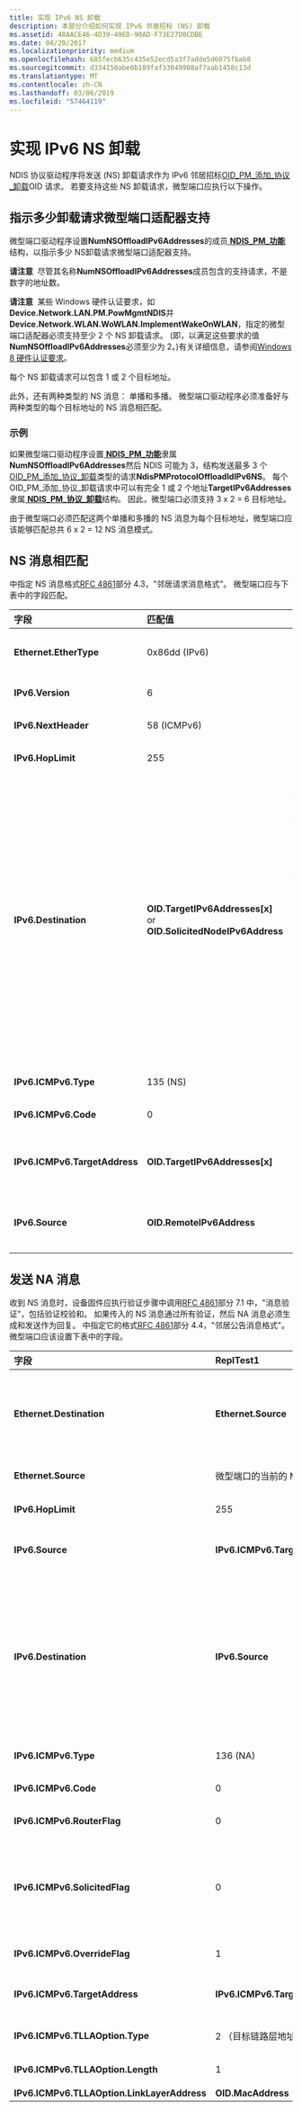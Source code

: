 ```yaml
---
title: 实现 IPv6 NS 卸载
description: 本部分介绍如何实现 IPv6 邻居招标 (NS) 卸载
ms.assetid: 48AACE46-4D39-49ED-90AD-F73E27D0CDBE
ms.date: 04/20/2017
ms.localizationpriority: medium
ms.openlocfilehash: 685fecb635c435e52ecd5a3f7adde5d6075fbab8
ms.sourcegitcommit: d334150abe0b189faf33049908af7aab1458c13d
ms.translationtype: MT
ms.contentlocale: zh-CN
ms.lasthandoff: 03/06/2019
ms.locfileid: "57464119"
---
```

# <a name="implementing-ipv6-ns-offload"></a>实现 IPv6 NS 卸载


NDIS 协议驱动程序将发送 (NS) 卸载请求作为 IPv6 邻居招标[OID\_PM\_添加\_协议\_卸载](https://msdn.microsoft.com/library/windows/hardware/ff569763)OID 请求。 若要支持这些 NS 卸载请求，微型端口应执行以下操作。

## <a name="indicating-how-many-offload-requests-the-miniport-adapter-supports"></a>指示多少卸载请求微型端口适配器支持


微型端口驱动程序设置**NumNSOffloadIPv6Addresses**的成员[ **NDIS\_PM\_功能**](https://msdn.microsoft.com/library/windows/hardware/ff566748)结构，以指示多少 NS卸载请求微型端口适配器支持。

**请注意**  尽管其名称**NumNSOffloadIPv6Addresses**成员包含的支持请求，不是数字的地址数。

 

**请注意**  某些 Windows 硬件认证要求，如**Device.Network.LAN.PM.PowMgmtNDIS**并**Device.Network.WLAN.WoWLAN.ImplementWakeOnWLAN**，指定的微型端口适配器必须支持至少 2 个 NS 卸载请求。 (即，以满足这些要求的值**NumNSOffloadIPv6Addresses**必须至少为 2。)有关详细信息，请参阅[Windows 8 硬件认证要求](https://go.microsoft.com/fwlink/p/?linkid=268621)。

 

每个 NS 卸载请求可以包含 1 或 2 个目标地址。

此外，还有两种类型的 NS 消息： 单播和多播。 微型端口驱动程序必须准备好与两种类型的每个目标地址的 NS 消息相匹配。

### <a name="example"></a>示例

如果微型端口驱动程序设置[ **NDIS\_PM\_功能**](https://msdn.microsoft.com/library/windows/hardware/ff566748)隶属**NumNSOffloadIPv6Addresses**然后 NDIS 可能为 3，结构发送最多 3 个[OID\_PM\_添加\_协议\_卸载](https://msdn.microsoft.com/library/windows/hardware/ff569763)类型的请求**NdisPMProtocolOffloadIdIPv6NS**。 每个 OID\_PM\_添加\_协议\_卸载请求中可以有完全 1 或 2 个地址**TargetIPv6Addresses**隶属[ **NDIS\_PM\_协议\_卸载**](https://msdn.microsoft.com/library/windows/hardware/ff566760)结构。 因此，微型端口必须支持 3 x 2 = 6 目标地址。

由于微型端口必须匹配这两个单播和多播的 NS 消息为每个目标地址，微型端口应该能够匹配总共 6 x 2 = 12 NS 消息模式。

## <a name="matching-the-ns-message"></a>NS 消息相匹配


中指定 NS 消息格式[RFC 4861](https://go.microsoft.com/fwlink/p/?linkid=268370)部分 4.3，"邻居请求消息格式"。 微型端口应与下表中的字段匹配。

<table>
<colgroup>
<col width="33%" />
<col width="33%" />
<col width="33%" />
</colgroup>
<thead>
<tr class="header">
<th align="left">字段</th>
<th align="left">匹配值</th>
<th align="left">说明</th>
</tr>
</thead>
<tbody>
<tr class="odd">
<td align="left"><strong>Ethernet.EtherType</strong></td>
<td align="left"><p>0x86dd (IPv6)</p></td>
<td align="left"><p>调整所需的非以太网的媒体类型。</p></td>
</tr>
<tr class="even">
<td align="left"><strong>IPv6.Version</strong></td>
<td align="left"><p>6</p></td>
<td align="left"></td>
</tr>
<tr class="odd">
<td align="left"><strong>IPv6.NextHeader</strong></td>
<td align="left"><p>58 (ICMPv6)</p></td>
<td align="left"></td>
</tr>
<tr class="even">
<td align="left"><strong>IPv6.HopLimit</strong></td>
<td align="left"><p>255</p></td>
<td align="left"></td>
</tr>
<tr class="odd">
<td align="left"><strong>IPv6.Destination</strong></td>
<td align="left"><p><strong>OID.TargetIPv6Addresses[x]</strong> or <strong>OID.SolicitedNodeIPv6Address</strong></p></td>
<td align="left"><p>微型端口必须匹配此字段的这两个选项：<strong>OID。TargetIPv6Addresses [x]</strong>和<strong>OID。SolicitedNodeIPv6Address</strong>。</p>
<p>如果此字段为<strong>OID。TargetIPv6Addresses [x]</strong>，NS 消息是单播消息。</p>
<p>如果此字段为<strong>OID。SolicitedNodeIPv6Address</strong>，NS 消息是多路广播的消息。</p>
<p><strong>OID。TargetIPv6Addresses</strong>是一个数组，其中可以包含 1 或 2 个地址。 如果它包含 2 个地址，微型端口必须与匹配这两个值。 如果第二个地址，"0::0"必须忽略它，并且必须创建第二个匹配模式。</p></td>
</tr>
<tr class="even">
<td align="left"><strong>IPv6.ICMPv6.Type</strong></td>
<td align="left"><p>135 (NS)</p></td>
<td align="left"></td>
</tr>
<tr class="odd">
<td align="left"><strong>IPv6.ICMPv6.Code</strong></td>
<td align="left"><p>0</p></td>
<td align="left"></td>
</tr>
<tr class="even">
<td align="left"><strong>IPv6.ICMPv6.TargetAddress</strong></td>
<td align="left"><p><strong>OID.TargetIPv6Addresses[x]</strong></p></td>
<td align="left"><p><strong>OID。TargetIPv6Addresses [x]</strong>是一个数组，其中可以包含 1 或 2 个地址。</p></td>
</tr>
<tr class="odd">
<td align="left"><strong>IPv6.Source</strong></td>
<td align="left"><p><strong>OID.RemoteIPv6Address</strong></p></td>
<td align="left"><p>如果<strong>OID。RemoteIPv6Address</strong>是"0::0"，应忽略此字段。</p></td>
</tr>
</tbody>
</table>

 

## <a name="sending-the-na-message"></a>发送 NA 消息


收到 NS 消息时，设备固件应执行验证步骤中调用[RFC 4861](https://go.microsoft.com/fwlink/p/?linkid=268370)部分 7.1 中，"消息验证"，包括验证校验和。 如果传入的 NS 消息通过所有验证，然后 NA 消息必须生成和发送作为回复。 中指定它的格式[RFC 4861](https://go.microsoft.com/fwlink/p/?linkid=268370)部分 4.4，"邻居公告消息格式"。 微型端口应该设置下表中的字段。

<table>
<colgroup>
<col width="33%" />
<col width="33%" />
<col width="33%" />
</colgroup>
<thead>
<tr class="header">
<th align="left">字段</th>
<th align="left">ReplTest1</th>
<th align="left">说明</th>
</tr>
</thead>
<tbody>
<tr class="odd">
<td align="left"><strong>Ethernet.Destination</strong></td>
<td align="left"><strong>Ethernet.Source</strong></td>
<td align="left"><p>NS 帧中复制此值。 调整所需的非以太网的媒体类型。</p></td>
</tr>
<tr class="even">
<td align="left"><strong>Ethernet.Source</strong></td>
<td align="left"><p>微型端口的当前的 MAC 地址</p></td>
<td align="left"></td>
</tr>
<tr class="odd">
<td align="left"><strong>IPv6.HopLimit</strong></td>
<td align="left"><p>255</p></td>
<td align="left"></td>
</tr>
<tr class="even">
<td align="left"><strong>IPv6.Source</strong></td>
<td align="left"><strong>IPv6.ICMPv6.TargetAddress</strong></td>
<td align="left"><p>NS 帧中复制此值。</p></td>
</tr>
<tr class="odd">
<td align="left"><strong>IPv6.Destination</strong></td>
<td align="left"><strong>IPv6.Source</strong></td>
<td align="left"><p>除非从 NS 帧中，复制此值的值<strong>IPv6.Source</strong>已"0::0"。 如果的值<strong>IPv6.Source</strong>已"0::0"设置此字段为"ff02:: 1"。</p></td>
</tr>
<tr class="even">
<td align="left"><strong>IPv6.ICMPv6.Type</strong></td>
<td align="left"><p>136 (NA)</p></td>
<td align="left"></td>
</tr>
<tr class="odd">
<td align="left"><strong>IPv6.ICMPv6.Code</strong></td>
<td align="left"><p>0</p></td>
<td align="left"></td>
</tr>
<tr class="even">
<td align="left"><strong>IPv6.ICMPv6.RouterFlag</strong></td>
<td align="left"><p>0</p></td>
<td align="left"></td>
</tr>
<tr class="odd">
<td align="left"><strong>IPv6.ICMPv6.SolicitedFlag</strong></td>
<td align="left"><p>0</p></td>
<td align="left"><p>如果的值<strong>IPv6.Source</strong> NS 在帧是"0::0"，将此字段设置为 1。</p></td>
</tr>
<tr class="even">
<td align="left"><strong>IPv6.ICMPv6.OverrideFlag</strong></td>
<td align="left"><p>1</p></td>
<td align="left"></td>
</tr>
<tr class="odd">
<td align="left"><strong>IPv6.ICMPv6.TargetAddress</strong></td>
<td align="left"><strong>IPv6.ICMPv6.TargetAddress</strong></td>
<td align="left"><p>NS 帧中复制此值。</p></td>
</tr>
<tr class="even">
<td align="left"><strong>IPv6.ICMPv6.TLLAOption.Type</strong></td>
<td align="left"><p>2 （目标链路层地址）</p></td>
<td align="left"></td>
</tr>
<tr class="odd">
<td align="left"><strong>IPv6.ICMPv6.TLLAOption.Length</strong></td>
<td align="left"><p>1</p></td>
<td align="left"></td>
</tr>
<tr class="even">
<td align="left"><strong>IPv6.ICMPv6.TLLAOption.LinkLayerAddress</strong></td>
<td align="left"><strong>OID.MacAddress</strong></td>
<td align="left"></td>
</tr>
</tbody>
</table>

 

 

 





